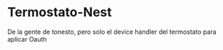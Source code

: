 # Termostato-Nest
De la gente de tonesto, pero solo el device handler del termostato para aplicar Oauth
